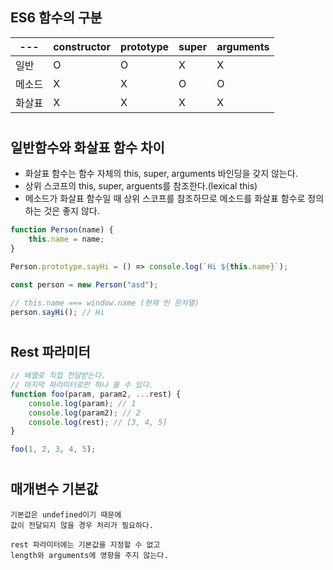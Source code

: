 ## ES6 함수의 구분

| ---    | constructor | prototype | super | arguments |
| ------ | ----------- | --------- | ----- | --------- |
| 일반   | O           | O         | X     | X         |
| 메소드 | X           | X         | O     | O         |
| 화살표 | X           | X         | X     | X         |

#

## 일반함수와 화살표 함수 차이

-   화살표 함수는 함수 자체의 this, super, arguments 바인딩을 갖지 않는다.
-   상위 스코프의 this, super, arguents를 참조한다.(lexical this)
-   메소드가 화살표 함수일 때 상위 스코프를 참조하므로 메소드를 화살표 함수로 정의하는 것은 좋지 않다.

```javascript
function Person(name) {
    this.name = name;
}

Person.prototype.sayHi = () => console.log(`Hi ${this.name}`);

const person = new Person("asd");

// this.name === window.name (현재 빈 문자열)
person.sayHi(); // Hi
```

#

## Rest 파라미터

```javascript
// 배열로 직접 전달받는다.
// 마지막 파라미터로만 하나 쓸 수 있다.
function foo(param, param2, ...rest) {
    console.log(param); // 1
    console.log(param2); // 2
    console.log(rest); // [3, 4, 5]
}

foo(1, 2, 3, 4, 5);
```

#

## 매개변수 기본값

    기본값은 undefined이기 때문에
    값이 전달되지 않을 경우 처리가 필요하다.

    rest 파라미터에는 기본값을 지정할 수 없고
    length와 arguments에 영향을 주지 않는다.

